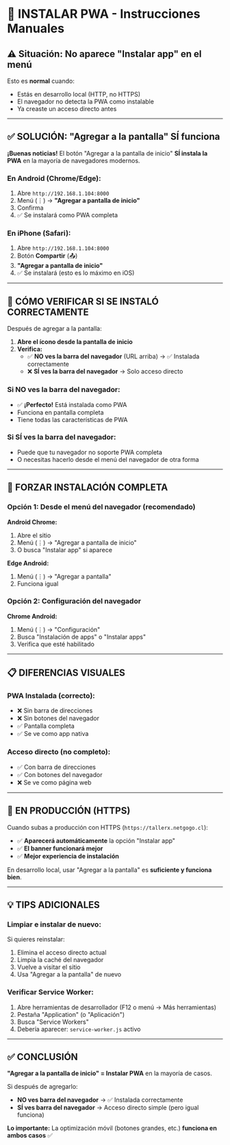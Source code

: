 # 📱 INSTALAR PWA - Instrucciones Manuales

## ⚠️ Situación: No aparece "Instalar app" en el menú

Esto es **normal** cuando:
- Estás en desarrollo local (HTTP, no HTTPS)
- El navegador no detecta la PWA como instalable
- Ya creaste un acceso directo antes

---

## ✅ SOLUCIÓN: "Agregar a la pantalla" SÍ funciona

**¡Buenas noticias!** El botón "Agregar a la pantalla de inicio" **SÍ instala la PWA** en la mayoría de navegadores modernos.

### **En Android (Chrome/Edge):**
1. Abre `http://192.168.1.104:8000`
2. Menú (⋮) → **"Agregar a pantalla de inicio"**
3. Confirma
4. ✅ Se instalará como PWA completa

### **En iPhone (Safari):**
1. Abre `http://192.168.1.104:8000`
2. Botón **Compartir** (📤)
3. **"Agregar a pantalla de inicio"**
4. ✅ Se instalará (esto es lo máximo en iOS)

---

## 🎯 CÓMO VERIFICAR SI SE INSTALÓ CORRECTAMENTE

Después de agregar a la pantalla:

1. **Abre el ícono desde la pantalla de inicio**
2. **Verifica:**
   - ✅ **NO ves la barra del navegador** (URL arriba) → ✅ Instalada correctamente
   - ❌ **SÍ ves la barra del navegador** → Solo acceso directo

### **Si NO ves la barra del navegador:**
- ✅ **¡Perfecto!** Está instalada como PWA
- Funciona en pantalla completa
- Tiene todas las características de PWA

### **Si SÍ ves la barra del navegador:**
- Puede que tu navegador no soporte PWA completa
- O necesitas hacerlo desde el menú del navegador de otra forma

---

## 🔧 FORZAR INSTALACIÓN COMPLETA

### **Opción 1: Desde el menú del navegador (recomendado)**

**Android Chrome:**
1. Abre el sitio
2. Menú (⋮) → "Agregar a pantalla de inicio"
3. O busca "Instalar app" si aparece

**Edge Android:**
1. Menú (⋮) → "Agregar a pantalla"
2. Funciona igual

### **Opción 2: Configuración del navegador**

**Chrome Android:**
1. Menú (⋮) → "Configuración"
2. Busca "Instalación de apps" o "Instalar apps"
3. Verifica que esté habilitado

---

## 📋 DIFERENCIAS VISUALES

### **PWA Instalada (correcto):**
- ❌ Sin barra de direcciones
- ❌ Sin botones del navegador
- ✅ Pantalla completa
- ✅ Se ve como app nativa

### **Acceso directo (no completo):**
- ✅ Con barra de direcciones
- ✅ Con botones del navegador
- ❌ Se ve como página web

---

## 🚀 EN PRODUCCIÓN (HTTPS)

Cuando subas a producción con HTTPS (`https://tallerx.netgogo.cl`):

- ✅ **Aparecerá automáticamente** la opción "Instalar app"
- ✅ **El banner funcionará mejor**
- ✅ **Mejor experiencia de instalación**

En desarrollo local, usar "Agregar a la pantalla" es **suficiente y funciona bien**.

---

## 💡 TIPS ADICIONALES

### **Limpiar e instalar de nuevo:**

Si quieres reinstalar:

1. Elimina el acceso directo actual
2. Limpia la caché del navegador
3. Vuelve a visitar el sitio
4. Usa "Agregar a la pantalla" de nuevo

### **Verificar Service Worker:**

1. Abre herramientas de desarrollador (F12 o menú → Más herramientas)
2. Pestaña "Application" (o "Aplicación")
3. Busca "Service Workers"
4. Debería aparecer: `service-worker.js` activo

---

## ✅ CONCLUSIÓN

**"Agregar a la pantalla de inicio" = Instalar PWA** en la mayoría de casos.

Si después de agregarlo:
- **NO ves barra del navegador** → ✅ Instalada correctamente
- **SÍ ves barra del navegador** → Acceso directo simple (pero igual funciona)

**Lo importante:** La optimización móvil (botones grandes, etc.) **funciona en ambos casos** ✅

